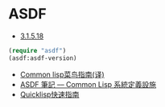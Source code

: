 # ASDF

* [3.1.5.18](https://gitlab.common-lisp.net/asdf/asdf/repository/archive.tar.gz?ref=3.1.5.18)

```lisp
(require "asdf")
(asdf:asdf-version)
```

* [Common lisp菜鸟指南(译)](http://reverland.org/lisp/2012/06/26/common-lisp/)
* [ASDF 筆記 –– Common Lisp 系統定義設施](http://lisp.tw/2013/04/06/asdf-notes/)
* [Quicklisp快速指南](http://lispfaq.github.io/2015/02/20/quick-guide-for-quicklisp/)
